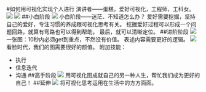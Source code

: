 #如何用可视化实现个人进行
演讲者——蛋糕，爱好可视化，工程师，工科女。
![](./_image/2017-02-12-15-24-40.jpg)
![](./_image/2017-02-12-15-27-43.jpg)
##小白阶段
![](./_image/2017-02-12-15-28-30.jpg)
小白阶段——迷茫、不知道怎么办？
爱好需要挖掘，坚持自己的爱好，专注习惯的养成跟可视化思考有关。
挖掘爱好过程可以形成一个问题回路，就算有弯路也可以得到帮助。
最后，就可以清晰定位。
##进阶阶段
![](./_image/2017-02-12-15-50-47.jpg)
一张图：10秒内必须get到重点，不然没有价值。
表述内容需要更好的逻辑。
![](./_image/2017-02-12-16-08-40.jpg)
看脸时代，我们的图需要很好的颜值。
附加技能：
* 执行
* 信息迭代
* 沟通
##高手阶段
![](./_image/2017-02-12-16-10-50.jpg)
用可视化图成就自己的另一种人生，帮忙我们成为更好的自己！
##延伸
![](./_image/2017-02-12-16-13-44.jpg)
将可视化思考运用在生活中的方方面面。